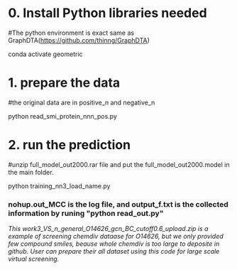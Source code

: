 # **0. Install Python libraries needed**

#The python environment is exact same as GraphDTA(https://github.com/thinng/GraphDTA)

conda activate geometric

# 1. prepare the data
#the original data are in positive_n and negative_n

python read_smi_protein_nnn_pos.py

# 2. run the prediction
#unzip full_model_out2000.rar file and put the full_model_out2000.model in the main folder.

python training_nn3_load_name.py


### nohup.out_MCC is the log file, and output_f.txt is the collected information by runing "python  read_out.py"
*This work3_VS_n_general_O14626_gcn_BC_cutoff0.6_upload.zip is a example of screening chemdiv dataase for O14626, but we only provided few compound smiles, beause whole chemdiv is too large to deposite in github. User can prepare their all dataset using this code for large scale virtual screening.*
